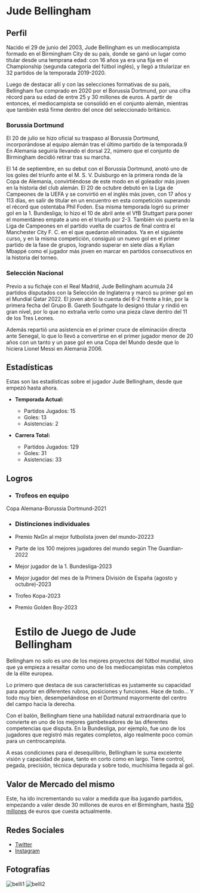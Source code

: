 # Jude Bellingham

## Perfil
Nacido el 29 de junio del 2003, Jude Bellingham es un mediocampista formado en el Birmingham City de su país, donde se ganó un lugar como titular desde una temprana edad: con 16 años ya era una fija en el Championship (segunda categoría del fútbol inglés), y llegó a titularizar en 32 partidos de la temporada 2019-2020.

Luego de destacar allí y con las selecciones formativas de su país, Bellingham fue comprado en 2020 por el Borussia Dortmund, por una cifra récord para su edad de entre 25 y 30 millones de euros. A partir de entonces, el mediocampista se consolidó en el conjunto alemán, mientras que también está firme dentro del once del seleccionado británico.

### Borussia Dortmund

El 20 de julio se hizo oficial su traspaso al Borussia Dortmund, incorporándose al equipo alemán tras el último partido de la temporada.9 En Alemania seguiría llevando el dorsal 22, número que el conjunto de Birmingham decidió retirar tras su marcha.

El 14 de septiembre, en su debut con el Borussia Dortmund, anotó uno de los goles del triunfo ante el M. S. V. Duisburgo en la primera ronda de la Copa de Alemania, convirtiéndose de este modo en el goleador más joven en la historia del club alemán.​ El 20 de octubre debutó en la Liga de Campeones de la UEFA y se convirtió en el inglés más joven, con 17 años y 113 días, en salir de titular en un encuentro en esta competición superando el récord que ostentaba Phil Foden.​ Esa misma temporada logró su primer gol en la 1. Bundesliga; lo hizo el 10 de abril ante el VfB Stuttgart para poner el momentáneo empate a uno en el triunfo por 2-3. También vio puerta en la Liga de Campeones en el partido vuelta de cuartos de final contra el Manchester City F. C. en el que quedaron eliminados. Ya en el siguiente curso, y en la misma competición, consiguió un nuevo gol en el primer partido de la fase de grupos, logrando superar en siete días a Kylian Mbappé como el jugador más joven en marcar en partidos consecutivos en la historia del torneo.

### Selección Nacional

Previo a su fichaje con el Real Madrid, Jude Bellingham acumula 24 partidos disputados con la Selección de Inglaterra y marcó su primer gol en el Mundial Qatar 2022. El joven abrió la cuenta del 6-2 frente a Irán, por la primera fecha del Grupo B. Gareth Southgate lo designó titular y rindió en gran nivel, por lo que no extraña verlo como una pieza clave dentro del 11 de los Tres Leones.

Además repartió una asistencia en el primer cruce de eliminación directa ante Senegal, lo que lo llevó a convertirse en el primer jugador menor de 20 años con un tanto y un pase gol en una Copa del Mundo desde que lo hiciera Lionel Messi en Alemania 2006.

## Estadísticas

Estas son las estadísticas sobre el jugador Jude Bellingham, desde que empezó hasta ahora.

- **Temporada Actual:**
  - Partidos Jugados: 15
  - Goles: 13
  - Asistencias: 2

- **Carrera Total:**
  - Partidos Jugados: 129
  - Goles: 31
  - Asistencias: 33

## Logros


- ### Trofeos en equipo
Copa Alemana-Borussia Dortmund-2021

- ### Distinciones individuales
- Premio NxGn al mejor futbolista joven del mundo-20223
- Parte de los 100 mejores jugadores del mundo según The Guardian-2022
- Mejor jugador de la 1. Bundesliga-2023
- Mejor jugador del mes de la Primera División de España (agosto y octubre)-2023
- Trofeo Kopa-2023
- Premio Golden Boy-2023

  # Estilo de Juego de Jude Bellingham
 Bellingham no solo es uno de los mejores proyectos del fútbol mundial, sino que ya empieza a resaltar como uno de los mediocampistas más completos de la élite europea.

Lo primero que destaca de sus características es justamente su capacidad para aportar en diferentes rubros, posiciones y funciones. Hace de todo... Y todo muy bien, desempeñándose en el Dortmund mayormente del centro del campo hacia la derecha.

Con el balón, Bellingham tiene una habilidad natural extraordinaria que lo convierte en uno de los mejores gambeteadores de las diferentes competencias que disputa. En la Bundesliga, por ejemplo, fue uno de los jugadores que registró más regates completos, algo realmente poco común para un centrocampista.

A esas condiciones para el desequilibrio, Bellingham le suma excelente visión y capacidad de pase, tanto en corto como en largo. Tiene control, pegada, precisión, técnica depurada y sobre todo, muchísima llegada al gol.

## Valor de Mercado del mismo
Este, ha ido incrementando su valor a medida que iba jugando partidos, empezando a valer desde 30 millones de euros en el Birmingham, hasta [150 millones](https://www.transfermarkt.es/jude-bellingham/profil/spieler/581678) de euros que cuesta actualmente.

## Redes Sociales

- [Twitter](https://twitter.com/BellinghamJude?ref_src=twsrc%5Egoogle%7Ctwcamp%5Eserp%7Ctwgr%5Eauthor)
- [Instagram](https://www.instagram.com/judebellingham/)
  

## Fotografías

![belli1](https://images.daznservices.com/di/library/DAZN_News/9b/d6/bellingham-real-madrid-osasuna-laliga_zsylgm4ziqdr1juobg39f9xtc.jpg?t=241618219)
![belli2](https://assets.goal.com/v3/assets/bltcc7a7ffd2fbf71f5/blt0f28634b2f7bd0f5/64e3a72f4fc4ac858370f34c/Jude_Bellingham.jpg?auto=webp&format=pjpg&width=3840&quality=60)


